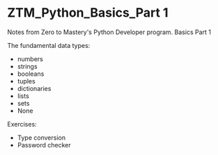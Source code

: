 # ZTM_Python_Basics_Part 1
Notes from Zero to Mastery's Python Developer program.
Basics Part 1

The fundamental data types:
- numbers
- strings
- booleans
- tuples
- dictionaries
- lists
- sets
- None

Exercises:
- Type conversion
- Password checker
